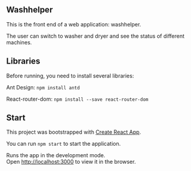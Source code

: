 ## Washhelper

This is the front end of a web application: washhelper.

The user can switch to washer and dryer and see the status of different machines.

## Libraries

Before running, you need to install several libraries:

Ant Design:
`npm install antd`

React-router-dom:
`npm install --save react-router-dom`

## Start

This project was bootstrapped with [Create React App](https://github.com/facebook/create-react-app).

You can run `npm start` to start the application.

Runs the app in the development mode.<br />
Open [http://localhost:3000](http://localhost:3000) to view it in the browser.




